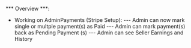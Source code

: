 *** Overview ***: 

- Working on AdminPayments (Stripe Setup):
--- Admin can now mark single or multple payment(s) as Paid
--- Admin can mark payment(s) back as Pending Payment (s)
--- Admin can see Seller Earnings and History